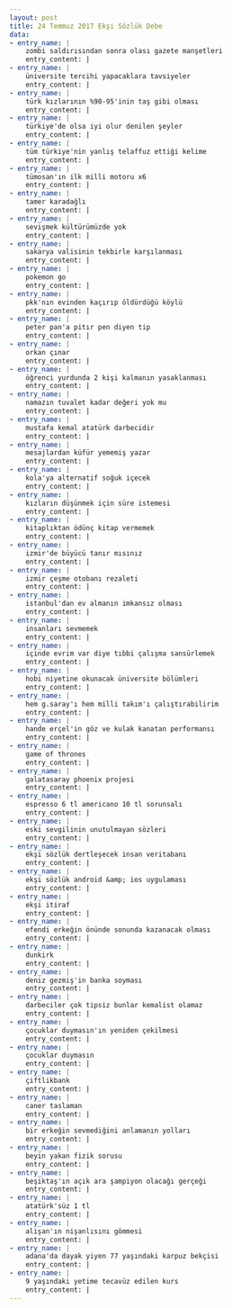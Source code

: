 ```yaml
---
layout: post
title: 24 Temmuz 2017 Ekşi Sözlük Debe
data:
- entry_name: |
    zombi saldırısından sonra olası gazete manşetleri
    entry_content: |
- entry_name: |
    üniversite tercihi yapacaklara tavsiyeler
    entry_content: |
- entry_name: |
    türk kızlarının %90-95'inin taş gibi olması
    entry_content: |
- entry_name: |
    türkiye'de olsa iyi olur denilen şeyler
    entry_content: |
- entry_name: |
    tüm türkiye'nin yanlış telaffuz ettiği kelime
    entry_content: |
- entry_name: |
    tümosan'ın ilk milli motoru x6
    entry_content: |
- entry_name: |
    tamer karadağlı
    entry_content: |
- entry_name: |
    sevişmek kültürümüzde yok
    entry_content: |
- entry_name: |
    sakarya valisinin tekbirle karşılanması
    entry_content: |
- entry_name: |
    pokemon go
    entry_content: |
- entry_name: |
    pkk'nın evinden kaçırıp öldürdüğü köylü
    entry_content: |
- entry_name: |
    peter pan'a pitır pen diyen tip
    entry_content: |
- entry_name: |
    orkan çınar
    entry_content: |
- entry_name: |
    öğrenci yurdunda 2 kişi kalmanın yasaklanması
    entry_content: |
- entry_name: |
    namazın tuvalet kadar değeri yok mu
    entry_content: |
- entry_name: |
    mustafa kemal atatürk darbecidir
    entry_content: |
- entry_name: |
    mesajlardan küfür yememiş yazar
    entry_content: |
- entry_name: |
    kola'ya alternatif soğuk içecek
    entry_content: |
- entry_name: |
    kızların düşünmek için süre istemesi
    entry_content: |
- entry_name: |
    kitaplıktan ödünç kitap vermemek
    entry_content: |
- entry_name: |
    izmir'de büyücü tanır mısınız
    entry_content: |
- entry_name: |
    izmir çeşme otobanı rezaleti
    entry_content: |
- entry_name: |
    istanbul'dan ev almanın imkansız olması
    entry_content: |
- entry_name: |
    insanları sevmemek
    entry_content: |
- entry_name: |
    içinde evrim var diye tıbbi çalışma sansürlemek
    entry_content: |
- entry_name: |
    hobi niyetine okunacak üniversite bölümleri
    entry_content: |
- entry_name: |
    hem g.saray'ı hem milli takım'ı çalıştırabilirim
    entry_content: |
- entry_name: |
    hande erçel'in göz ve kulak kanatan performansı
    entry_content: |
- entry_name: |
    game of thrones
    entry_content: |
- entry_name: |
    galatasaray phoenix projesi
    entry_content: |
- entry_name: |
    espresso 6 tl americano 10 tl sorunsalı
    entry_content: |
- entry_name: |
    eski sevgilinin unutulmayan sözleri
    entry_content: |
- entry_name: |
    ekşi sözlük dertleşecek insan veritabanı
    entry_content: |
- entry_name: |
    ekşi sözlük android &amp; ios uygulaması
    entry_content: |
- entry_name: |
    ekşi itiraf
    entry_content: |
- entry_name: |
    efendi erkeğin önünde sonunda kazanacak olması
    entry_content: |
- entry_name: |
    dunkirk
    entry_content: |
- entry_name: |
    deniz gezmiş'in banka soyması
    entry_content: |
- entry_name: |
    darbeciler çok tipsiz bunlar kemalist olamaz
    entry_content: |
- entry_name: |
    çocuklar duymasın'ın yeniden çekilmesi
    entry_content: |
- entry_name: |
    çocuklar duymasın
    entry_content: |
- entry_name: |
    çiftlikbank
    entry_content: |
- entry_name: |
    caner taslaman
    entry_content: |
- entry_name: |
    bir erkeğin sevmediğini anlamanın yolları
    entry_content: |
- entry_name: |
    beyin yakan fizik sorusu
    entry_content: |
- entry_name: |
    beşiktaş'ın açık ara şampiyon olacağı gerçeği
    entry_content: |
- entry_name: |
    atatürk'süz 1 tl
    entry_content: |
- entry_name: |
    alişan'ın nişanlısını gömmesi
    entry_content: |
- entry_name: |
    adana'da dayak yiyen 77 yaşındaki karpuz bekçisi
    entry_content: |
- entry_name: |
    9 yaşındaki yetime tecavüz edilen kurs
    entry_content: |
---
```

